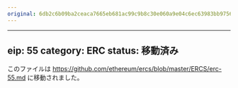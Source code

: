 ```yaml
---
original: 6db2c6b09ba2ceaca7665eb681ac99c9b8c30e060a9e04c6ec63983bb9756178
---
```


---
eip: 55
category: ERC
status: 移動済み
---

このファイルは https://github.com/ethereum/ercs/blob/master/ERCS/erc-55.md に移動されました。